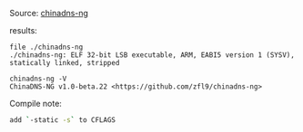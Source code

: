 Source: [chinadns-ng](https://github.com/zfl9/chinadns-ng)

results:

	file ./chinadns-ng
	./chinadns-ng: ELF 32-bit LSB executable, ARM, EABI5 version 1 (SYSV), statically linked, stripped


```
chinadns-ng -V
ChinaDNS-NG v1.0-beta.22 <https://github.com/zfl9/chinadns-ng>
```

Compile note:

```bash
add `-static -s` to CFLAGS 
```

